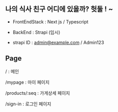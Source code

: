 ## 나의 식사 친구 어디에 있을까? 헛둘 ! ~

- FrontEndStack : Next js / Typescript

- BackEnd : Strapi (임시)

* strapi ID : admin@example.com / Admin123

## Page

/ : 메인 <br />

/mypage : 마이 페이지<br />

/products/:seq : 가게상세 페이지<br />

/sign-in : 로그인 페이지<br />

